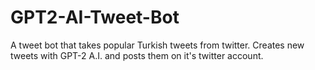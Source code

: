 # GPT2-AI-Tweet-Bot
A tweet bot that takes popular Turkish tweets from twitter. Creates new tweets with GPT-2 A.I. and posts them on it's twitter account.
